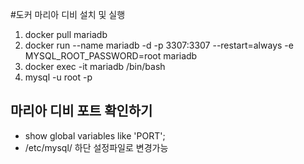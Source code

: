 #도커 마리아 디비 설치 및 실행 
1. docker pull mariadb  
2. docker run --name mariadb -d -p 3307:3307 --restart=always -e MYSQL_ROOT_PASSWORD=root mariadb  
3. docker exec -it mariadb /bin/bash  
4. mysql -u root -p  

## 마리아 디비 포트 확인하기
- show global variables like 'PORT';
- /etc/mysql/ 하단 설정파일로 변경가능